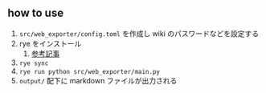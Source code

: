 ## how to use
1. `src/web_exporter/config.toml` を作成し wiki のパスワードなどを設定する
1. rye をインストール
   1. [参考記事](https://nsakki55.hatenablog.com/entry/2023/05/29/013658)
1. `rye sync`
1. `rye run python src/web_exporter/main.py`
1. `output/` 配下に markdown ファイルが出力される
